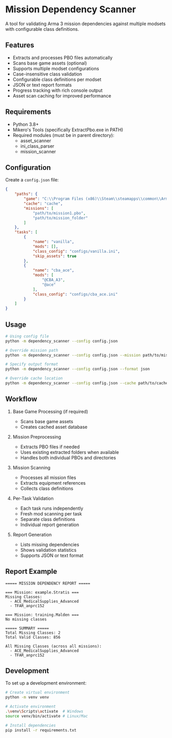 # Mission Dependency Scanner

A tool for validating Arma 3 mission dependencies against multiple modsets with configurable class definitions.

## Features
- Extracts and processes PBO files automatically
- Scans base game assets (optional)
- Supports multiple modset configurations
- Case-insensitive class validation
- Configurable class definitions per modset
- JSON or text report formats
- Progress tracking with rich console output
- Asset scan caching for improved performance

## Requirements
- Python 3.8+
- Mikero's Tools (specifically ExtractPbo.exe in PATH)
- Required modules (must be in parent directory):
  - asset_scanner
  - ini_class_parser
  - mission_scanner

## Configuration

Create a `config.json` file:

```json
{
    "paths": {
        "game": "C:\\Program Files (x86)\\Steam\\steamapps\\common\\Arma 3",
        "cache": "cache",
        "missions": [
            "path/to/mission1.pbo",
            "path/to/mission_folder"
        ]
    },
    "tasks": [
        {
            "name": "vanilla",
            "mods": [],
            "class_config": "configs/vanilla.ini",
            "skip_assets": true
        },
        {
            "name": "cba_ace",
            "mods": [
                "@CBA_A3",
                "@ace"
            ],
            "class_config": "configs/cba_ace.ini"
        }
    ]
}
```

## Usage

```bash
# Using config file
python -m dependency_scanner --config config.json

# Override mission path
python -m dependency_scanner --config config.json --mission path/to/mission.pbo

# Specify output format
python -m dependency_scanner --config config.json --format json

# Override cache location
python -m dependency_scanner --config config.json --cache path/to/cache
```

## Workflow

1. Base Game Processing (if required)
   - Scans base game assets
   - Creates cached asset database

2. Mission Preprocessing
   - Extracts PBO files if needed
   - Uses existing extracted folders when available
   - Handles both individual PBOs and directories

3. Mission Scanning
   - Processes all mission files
   - Extracts equipment references
   - Collects class definitions

4. Per-Task Validation
   - Each task runs independently
   - Fresh mod scanning per task
   - Separate class definitions
   - Individual report generation

5. Report Generation
   - Lists missing dependencies
   - Shows validation statistics
   - Supports JSON or text format

## Report Example

```text
===== MISSION DEPENDENCY REPORT =====

=== Mission: example.Stratis ===
Missing Classes:
  - ACE_MedicalSupplies_Advanced
  - TFAR_anprc152

=== Mission: training.Malden ===
No missing classes

===== SUMMARY =====
Total Missing Classes: 2
Total Valid Classes: 856

All Missing Classes (across all missions):
  - ACE_MedicalSupplies_Advanced
  - TFAR_anprc152
```

## Development

To set up a development environment:

```bash
# Create virtual environment
python -m venv venv

# Activate environment
.\venv\Scripts\activate  # Windows
source venv/bin/activate # Linux/Mac

# Install dependencies
pip install -r requirements.txt
```